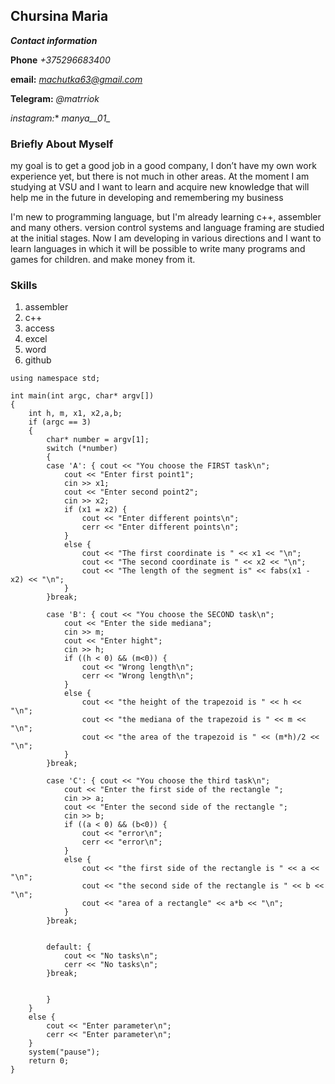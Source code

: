 ## **Chursina Maria**


***Contact information***

 **Phone** *+375296683400*
 
 **email:** *machutka63@gmail.com*
 
**Telegram:** *@matrriok*

*instagram:** *_manya__01__*

### **Briefly About Myself**


my goal is to get a good job in a good company,
I don’t have my own work experience yet,
but there is not much in other areas.
At the moment I am studying at VSU and I want to learn and acquire new knowledge that will help me in the future in developing and remembering my business

I'm new to programming language, but I'm already learning c++, assembler and many others. version control systems and language framing are studied at the initial stages.
Now I am developing in various directions and I want to learn languages in which it will be possible to write many programs and games for children. and make money from it.


### **Skills**

1. assembler
2. c++
3. access
4. excel
5. word
6. github
```
using namespace std;

int main(int argc, char* argv[])
{
	int h, m, x1, x2,a,b;
	if (argc == 3)
	{
		char* number = argv[1];
		switch (*number)
		{
		case 'A': { cout << "You choose the FIRST task\n";
			cout << "Enter first point1";
			cin >> x1;
			cout << "Enter second point2";
			cin >> x2;
			if (x1 = x2) {
				cout << "Enter different points\n";
				cerr << "Enter different points\n";
			}
			else {
				cout << "The first coordinate is " << x1 << "\n";
				cout << "The second coordinate is " << x2 << "\n";
				cout << "The length of the segment is" << fabs(x1 - x2) << "\n";
			}
		}break;
	
		case 'B': { cout << "You choose the SECOND task\n";
			cout << "Enter the side mediana";
			cin >> m;
			cout << "Enter hight";
			cin >> h;
			if ((h < 0) && (m<0)) {
				cout << "Wrong length\n";
				cerr << "Wrong length\n";
			}
			else {
				cout << "the height of the trapezoid is " << h << "\n";
				cout << "the mediana of the trapezoid is " << m << "\n";
				cout << "the area of the trapezoid is " << (m*h)/2 << "\n";
			}
		}break;

		case 'C': { cout << "You choose the third task\n";
			cout << "Enter the first side of the rectangle ";
			cin >> a;
			cout << "Enter the second side of the rectangle ";
			cin >> b;
			if ((a < 0) && (b<0)) {
				cout << "error\n";
				cerr << "error\n";
			}
			else {
				cout << "the first side of the rectangle is " << a << "\n";
				cout << "the second side of the rectangle is " << b << "\n";
				cout << "area of a rectangle" << a*b << "\n";
			}
		}break;


		default: {
			cout << "No tasks\n";
			cerr << "No tasks\n";
		}break;

	
		}
	}
	else {
		cout << "Enter parameter\n";
		cerr << "Enter parameter\n";
	}
	system("pause");
	return 0;
} 
```




